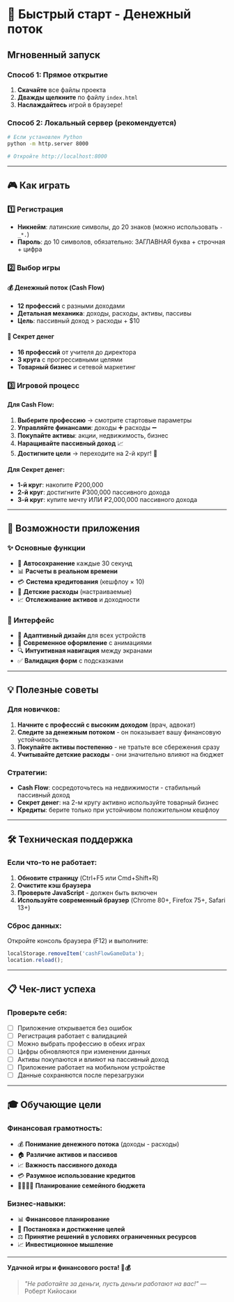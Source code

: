 # 🚀 Быстрый старт - Денежный поток

## Мгновенный запуск

### Способ 1: Прямое открытие
1. **Скачайте** все файлы проекта
2. **Дважды щелкните** по файлу `index.html`
3. **Наслаждайтесь** игрой в браузере!

### Способ 2: Локальный сервер (рекомендуется)
```bash
# Если установлен Python
python -m http.server 8000

# Откройте http://localhost:8000
```

---

## 🎮 Как играть

### 1️⃣ Регистрация
- **Никнейм**: латинские символы, до 20 знаков (можно использовать `-_*.`)
- **Пароль**: до 10 символов, обязательно: ЗАГЛАВНАЯ буква + строчная + цифра

### 2️⃣ Выбор игры

#### 💰 **Денежный поток** (Cash Flow)
- **12 профессий** с разными доходами
- **Детальная механика**: доходы, расходы, активы, пассивы
- **Цель**: пассивный доход > расходы + $10

#### 🔐 **Секрет денег**
- **16 профессий** от учителя до директора
- **3 круга** с прогрессивными целями
- **Товарный бизнес** и сетевой маркетинг

### 3️⃣ Игровой процесс

#### Для Cash Flow:
1. **Выберите профессию** → смотрите стартовые параметры
2. **Управляйте финансами**: доходы ➕ расходы ➖
3. **Покупайте активы**: акции, недвижимость, бизнес
4. **Наращивайте пассивный доход** 📈
5. **Достигните цели** → переходите на 2-й круг! 🎉

#### Для Секрет денег:
- **1-й круг**: накопите ₽200,000
- **2-й круг**: достигните ₽300,000 пассивного дохода
- **3-й круг**: купите мечту ИЛИ ₽2,000,000 пассивного дохода

---

## 📱 Возможности приложения

### ✨ Основные функции
- 🔄 **Автосохранение** каждые 30 секунд
- 📊 **Расчеты в реальном времени**
- 💳 **Система кредитования** (кешфлоу × 10)
- 👶 **Детские расходы** (настраиваемые)
- 📈 **Отслеживание активов** и доходности

### 🎯 Интерфейс
- 📱 **Адаптивный дизайн** для всех устройств
- 🎨 **Современное оформление** с анимациями
- 🔍 **Интуитивная навигация** между экранами
- ✅ **Валидация форм** с подсказками

---

## 💡 Полезные советы

### Для новичков:
1. **Начните с профессий с высоким доходом** (врач, адвокат)
2. **Следите за денежным потоком** - он показывает вашу финансовую устойчивость
3. **Покупайте активы постепенно** - не тратьте все сбережения сразу
4. **Учитывайте детские расходы** - они значительно влияют на бюджет

### Стратегии:
- **Cash Flow**: сосредоточьтесь на недвижимости - стабильный пассивный доход
- **Секрет денег**: на 2-м кругу активно используйте товарный бизнес
- **Кредиты**: берите только при устойчивом положительном кешфлоу

---

## 🛠️ Техническая поддержка

### Если что-то не работает:
1. **Обновите страницу** (Ctrl+F5 или Cmd+Shift+R)
2. **Очистите кэш браузера**
3. **Проверьте JavaScript** - должен быть включен
4. **Используйте современный браузер** (Chrome 80+, Firefox 75+, Safari 13+)

### Сброс данных:
Откройте консоль браузера (F12) и выполните:
```javascript
localStorage.removeItem('cashFlowGameData');
location.reload();
```

---

## 📋 Чек-лист успеха

### Проверьте себя:
- [ ] Приложение открывается без ошибок
- [ ] Регистрация работает с валидацией
- [ ] Можно выбрать профессию в обеих играх
- [ ] Цифры обновляются при изменении данных
- [ ] Активы покупаются и влияют на пассивный доход
- [ ] Приложение работает на мобильном устройстве
- [ ] Данные сохраняются после перезагрузки

---

## 🎓 Обучающие цели

### Финансовая грамотность:
- 💰 **Понимание денежного потока** (доходы - расходы)
- 🏠 **Различие активов и пассивов** 
- 📈 **Важность пассивного дохода**
- 💳 **Разумное использование кредитов**
- 👨‍👩‍👧‍👦 **Планирование семейного бюджета**

### Бизнес-навыки:
- 📊 **Финансовое планирование**
- 🎯 **Постановка и достижение целей**
- ⚖️ **Принятие решений в условиях ограниченных ресурсов**
- 📈 **Инвестиционное мышление**

---

**Удачной игры и финансового роста! 💪💰**

> *"Не работайте за деньги, пусть деньги работают на вас!"* — Роберт Кийосаки